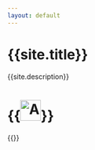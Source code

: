 ```yaml
---
layout: default
---
```

# {{site.title}}
{{site.description}}
# {{<img src="https://developer.chrome.com/webstore/images/ChromeWebStore_Badge_v2_496x150.png" height="42px" alt="Available on the Chrome Webstore"/>}}
{{<a href="https://chrome.google.com/webstore/detail/fragmentqr/cabodnfakameckfbbgkciiifempglloj" class="btn" title="Get it on the Chrome Web Store" padding="0"></a>}}
